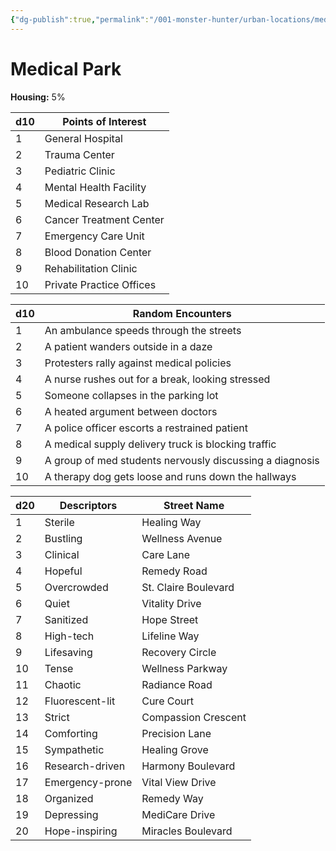 ```yaml
---
{"dg-publish":true,"permalink":"/001-monster-hunter/urban-locations/medical-park/"}
---
```


# Medical Park

**Housing:** 5% 

|d10|Points of Interest|
|---|---|
|1|General Hospital|
|2|Trauma Center|
|3|Pediatric Clinic|
|4|Mental Health Facility|
|5|Medical Research Lab|
|6|Cancer Treatment Center|
|7|Emergency Care Unit|
|8|Blood Donation Center|
|9|Rehabilitation Clinic|
|10|Private Practice Offices|

|d10|Random Encounters|
|---|---|
|1|An ambulance speeds through the streets|
|2|A patient wanders outside in a daze|
|3|Protesters rally against medical policies|
|4|A nurse rushes out for a break, looking stressed|
|5|Someone collapses in the parking lot|
|6|A heated argument between doctors|
|7|A police officer escorts a restrained patient|
|8|A medical supply delivery truck is blocking traffic|
|9|A group of med students nervously discussing a diagnosis|
|10|A therapy dog gets loose and runs down the hallways|

| d20 | Descriptors     | Street Name          |
| --- | --------------- | -------------------- |
| 1   | Sterile         | Healing Way          |
| 2   | Bustling        | Wellness Avenue      |
| 3   | Clinical        | Care Lane            |
| 4   | Hopeful         | Remedy Road          |
| 5   | Overcrowded     | St. Claire Boulevard |
| 6   | Quiet           | Vitality Drive       |
| 7   | Sanitized       | Hope Street          |
| 8   | High-tech       | Lifeline Way         |
| 9   | Lifesaving      | Recovery Circle      |
| 10  | Tense           | Wellness Parkway     |
| 11  | Chaotic         | Radiance Road        |
| 12  | Fluorescent-lit | Cure Court           |
| 13  | Strict          | Compassion Crescent  |
| 14  | Comforting      | Precision Lane       |
| 15  | Sympathetic     | Healing Grove        |
| 16  | Research-driven | Harmony Boulevard    |
| 17  | Emergency-prone | Vital View Drive     |
| 18  | Organized       | Remedy Way           |
| 19  | Depressing      | MediCare Drive       |
| 20  | Hope-inspiring  | Miracles Boulevard   |

